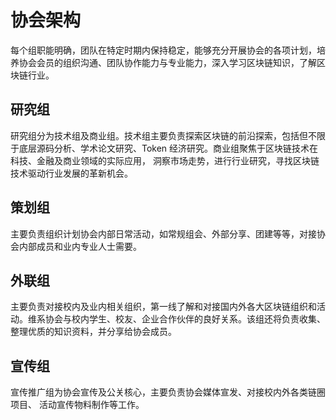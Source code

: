 # 协会架构
每个组职能明确，团队在特定时期内保持稳定，能够充分开展协会的各项计划，培养协会会员的组织沟通、团队协作能力与专业能力，深入学习区块链知识，了解区块链行业。
## 研究组
研究组分为技术组及商业组。技术组主要负责探索区块链的前沿探索，包括但不限于底层源码分析、学术论文研究、Token 经济研究。商业组聚焦于区块链技术在科技、金融及商业领域的实际应用， 洞察市场走势，进行行业研究，寻找区块链技术驱动行业发展的革新机会。
## 策划组
主要负责组织计划协会内部日常活动，如常规组会、外部分享、团建等等，对接协会内部成员和业内专业人士需要。
## 外联组
主要负责对接校内及业内相关组织，第一线了解和对接国内外各大区块链组织和活动。维系协会与校内学生、校友、企业合作伙伴的良好关系。该组还将负责收集、整理优质的知识资料，并分享给协会成员。
## 宣传组
宣传推广组为协会宣传及公关核心，主要负责协会媒体宣发、对接校内外各类链圈项目、 活动宣传物料制作等工作。